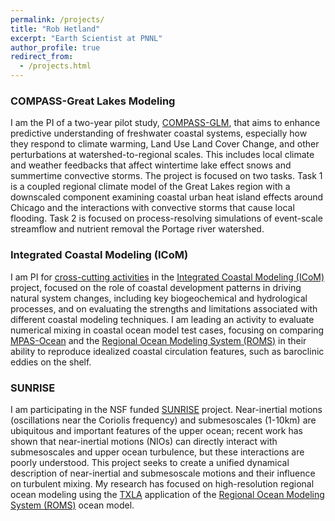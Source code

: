 ```yaml
---
permalink: /projects/
title: "Rob Hetland"
excerpt: "Earth Scientist at PNNL"
author_profile: true
redirect_from: 
  - /projects.html
---
```



### COMPASS-Great Lakes Modeling

I am the PI of a two-year pilot study, [COMPASS-GLM](https://compass.pnnl.gov/GLM/), that aims to enhance predictive understanding of freshwater coastal systems, especially how they respond to climate warming, Land Use Land Cover Change, and other perturbations at watershed-to-regional scales. This includes local climate and weather feedbacks that affect wintertime lake effect snows and summertime convective storms. The project is focused on two tasks. Task 1 is a coupled regional climate model of the Great Lakes region with a downscaled component examining coastal urban heat island effects around Chicago and the interactions with convective storms that cause local flooding. Task 2 is focused on process-resolving simulations of event-scale streamflow and nutrient removal the Portage river watershed.

### Integrated Coastal Modeling (ICoM)

I am PI for [cross-cutting activities](https://icom.pnnl.gov/research/CrossCutting) in the [Integrated Coastal Modeling (ICoM)](https://icom.pnnl.gov/) project, focused on the role of coastal development patterns in driving natural system changes, including key biogeochemical and hydrological processes, and on evaluating the strengths and limitations associated with different coastal modeling techniques. I am leading an activity to evaluate numerical mixing in coastal ocean model test cases, focusing on comparing [MPAS-Ocean](https://mpas-dev.github.io/ocean/ocean.html) and the [Regional Ocean Modeling System (ROMS)](https://www.myroms.org/) in their ability to reproduce idealized coastal circulation features, such as baroclinic eddies on the shelf.

### SUNRISE

I am participating in the NSF funded [SUNRISE](https://sunrise-nsf.github.io/) project. Near-inertial motions (oscillations near the Coriolis frequency) and submesoscales (1-10km) are ubiquitous and important features of the upper ocean; recent work has shown that near-inertial motions (NIOs) can directly interact with submesoscales and upper ocean turbulence, but these interactions are poorly understood. This project seeks to create a unified dynamical description of near-inertial and submesoscale motions and their influence on turbulent mixing. My research has focused on high-resolution regional ocean modeling using the [TXLA](https://pong.tamu.edu/tabswebsite/) application of the [Regional Ocean Modeling System (ROMS)](https://www.myroms.org/) ocean model.


